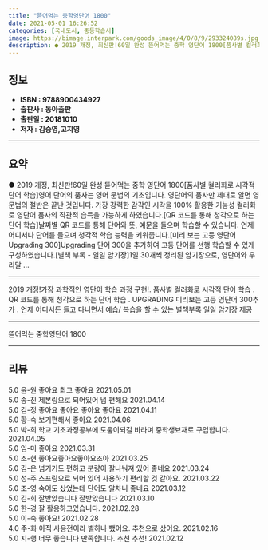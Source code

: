 ```yaml
---
title: "뜯어먹는 중학영단어 1800"
date: 2021-05-01 16:26:52
categories: [국내도서, 중등학습서]
image: https://bimage.interpark.com/goods_image/4/0/8/9/293324089s.jpg
description: ● 2019 개정, 최신판!60일 완성 뜯어먹는 중학 영단어 1800[품사별 컬러화로 시각적 단어 학습]영어 단어의 품사는 영어 문법의 기초입니다. 영단어의 품사만 제대로 알면 영문법의 절반은 끝난 것입니다. 가장 강력한 감각인 시각을 100% 활용한 기능성 컬러화로 영단어 품사의 직
---
```


## **정보**

- **ISBN : 9788900434927**
- **출판사 : 동아출판**
- **출판일 : 20181010**
- **저자 : 김승영,고지영**

------



## **요약**

●  2019 개정, 최신판!60일 완성 뜯어먹는 중학 영단어 1800[품사별 컬러화로 시각적 단어 학습]영어 단어의 품사는 영어 문법의 기초입니다. 영단어의 품사만 제대로 알면 영문법의 절반은 끝난 것입니다. 가장 강력한 감각인 시각을 100% 활용한 기능성 컬러화로 영단어 품사의 직관적 습득을 가능하게 하였습니다.[QR 코드를 통해 청각으로 하는 단어 학습]날짜별 QR 코드를 통해 단어와 뜻, 예문을 들으며 학습할 수 있습니다. 언제 어디서나 단어를 들으며 청각적 학습 능력을 키워줍니다.[미리 보는 고등 영단어 Upgrading 300]Upgrading 단어 300을 추가하여 고등 단어를 선행 학습할 수 있게 구성하였습니다.[별책 부록 - 일일 암기장]1일 30개씩 정리된 암기장으로, 영단어와 우리말 ...

------

2019 개정!가장 과학적인 영단어 학습 과정 구현!. 품사별 컬러화로 시각적 단어 학습
. QR 코드를 통해 청각으로 하는 단어 학습
. UPGRADING 미리보는 고등 영단어 300추가
. 언제 어디서든 들고 다니면서 예습/ 복습을 할 수 있는 별책부록 일일 암기장 제공

------


뜯어먹는 중학영단어 1800 

------


## **리뷰** 

5.0 윤-원 좋아요 최고 좋아요 2021.05.01 <br/>5.0 송-진 제본링으로 되어있어 넘 편해요 2021.04.14 <br/>5.0 김-정 좋아요 좋아요 좋아요 좋아요  2021.04.11 <br/>5.0 황-숙 보기편해서 좋아요 2021.04.06 <br/>5.0 박-희 학교 기초과정공부에 도움이되길 바라며 중학생뵤재로 구입합니다. 2021.04.05 <br/>5.0 임-미 좋아요 2021.03.31 <br/>5.0 조-현 좋아요좋아요좋아요조아 2021.03.25 <br/>5.0 김-은 넘기기도 편하고 분량이 잘나눠져 있어 좋네요 2021.03.24 <br/>5.0 성-주 스프링으로 되어 있어 사용하기 편리할 것 같아요. 2021.03.22 <br/>5.0 조-영 숙어도 샀었는데 단어도 알차니 좋네요 2021.03.12 <br/>5.0 김-희 잘받았습니다 잘받았습니다 2021.03.10 <br/>5.0 한-경 잘 활용하고있습니다. 2021.02.28 <br/>5.0 이-숙 좋아요! 2021.02.28 <br/>4.0 주-화 아직 사용전이라 별하나 뺐어요.
추천으로 샀어요. 2021.02.16 <br/>5.0 지-행 너무 좋습니다 만족합니다. 추천 추천! 2021.02.12 <br/>